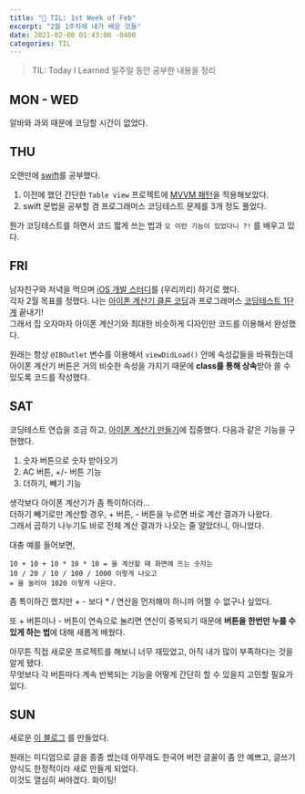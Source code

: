 ```yaml
---
title: "📖 TIL: 1st Week of Feb"
excerpt: "2월 1주차에 내가 배운 것들"
date: 2021-02-08 01:43:00 -0400
categories: TIL
---
```

> TIL: Today I Learned  일주일 동안 공부한 내용을 정리

## MON - WED
알바와 과외 때문에 코딩할 시간이 없었다.

## THU
오랜만에 <u>swift</u>를 공부했다. 
1. 이전에 했던 간단한 `Table view` 프로젝트에 <u>MVVM 패턴</u>을 적용해보았다.
2. swift 문법을 공부할 겸 프로그래머스 코딩테스트 문제를 3개 정도 풀었다.

뭔가 코딩테스트를 하면서 코드 짧게 쓰는 법과 `오 이런 기능이 있었다니 ?!` 를 배우고 있다.

## FRI
남자친구와 저녁을 먹으며 <u>iOS 개발 스터디</u>를 (우리끼리) 하기로 했다.  
각자 2월 목표를 정했다. 나는 <u>아이폰 계산기 클론 코딩</u>과 프로그래머스 <u>코딩테스트 1단계</u> 끝내기!  
그래서 집 오자마자 아이폰 계산기와 최대한 비슷하게 디자인만 코드를 이용해서 완성했다.

원래는 항상 `@IBOutlet` 변수를 이용해서 `viewDidLoad()` 안에 속성값들을 바꿔줬는데 아이폰 계산기 버튼은 거의 비슷한 속성을 가지기 때문에 **class를 통해 상속**받아 쓸 수 있도록 코드를 작성했다.

## SAT
코딩테스트 연습을 조금 하고, <u>아이폰 계산기 만들기</u>에 집중했다. 다음과 같은 기능을 구현했다.
1. 숫자 버튼으로 숫자 받아오기 
2. AC 버튼, +/- 버튼 기능
3. 더하기, 빼기 기능

생각보다 아이폰 계산기가 좀 특이하더라...  
더하기 빼기로만 계산할 경우, + 버튼, - 버튼을 누르면 바로 계산 결과가 나왔다.  
그래서 곱하기 나누기도 바로 전체 계산 결과가 나오는 줄 알았더니, 아니었다.

대충 예를 들어보면,
```
10 + 10 + 10 * 10 * 10 = 을 계산할 때 화면에 뜨는 숫자는 
10 / 20 / 10 / 100 / 1000 이렇게 나오고  
= 을 눌러야 1020 이렇게 나온다.
```  
좀 특이하긴 했지만 + - 보다 * / 연산을 먼저해야 하니까 어쩔 수 없구나 싶었다. 

또 + 버튼이나 - 버튼이 연속으로 눌리면 연산이 중복되기 때문에 **버튼을 한번만 누를 수 있게 하는 법**에 대해 새롭게 배웠다.

아무튼 직접 새로운 프로젝트를 해보니 너무 재밌었고, 아직 내가 많이 부족하다는 것을 알게 됐다.  
무엇보다 각 버튼마다 계속 반복되는 기능을 어떻게 간단히 할 수 있을지 고민할 필요가 있다.

## SUN
새로운 [이 블로그](http://eunjios.github.io) 를 만들었다.

원래는 미디엄으로 글을 종종 썼는데 아무래도 한국어 버전 글꼴이 좀 안 예쁘고, 글쓰기 양식도 한정적이라 새로 만들게 되었다.  
이것도 열심히 써야겠다. 화이팅!
